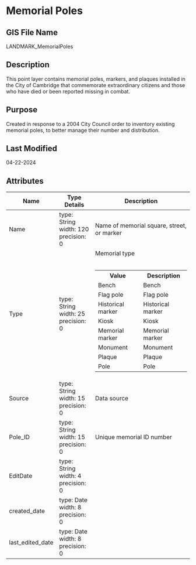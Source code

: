 # Memorial Poles
## GIS File Name
LANDMARK_MemorialPoles
## Description
<DIV STYLE="text-align:Left;"><DIV><DIV><P><SPAN>This point layer contains memorial poles, markers, and plaques installed in the City of Cambridge that commemorate extraordinary citizens and those who have died or been reported missing in combat.</SPAN></P></DIV></DIV></DIV>

## Purpose
Created in response to a 2004 City Council order to inventory existing memorial poles, to better manage their number and distribution.
## Last Modified
04-22-2024
## Attributes
|Name|Type Details|Description|
|----|------------|-----------|
|Name|type: String<br/>width: 120<br/>precision: 0|Name of memorial square, street, or marker|
|Type|type: String<br/>width: 25<br/>precision: 0|Memorial type<br/><br /><table><tr><th style="font-weight:bold;">Value</th><th style="font-weight:bold;">Description</th></tr><tr><td>Bench</td><td>Bench</td></tr><tr><td>Flag pole</td><td>Flag pole</td></tr><tr><td>Historical marker</td><td>Historical marker</td></tr><tr><td>Kiosk</td><td>Kiosk</td></tr><tr><td>Memorial marker</td><td>Memorial marker</td></tr><tr><td>Monument</td><td>Monument</td></tr><tr><td>Plaque</td><td>Plaque</td></tr><tr><td>Pole</td><td>Pole</td></tr></table>|
|Source|type: String<br/>width: 15<br/>precision: 0|Data source|
|Pole_ID|type: String<br/>width: 15<br/>precision: 0|Unique memorial ID number|
|EditDate|type: String<br/>width: 4<br/>precision: 0||
|created_date|type: Date<br/>width: 8<br/>precision: 0||
|last_edited_date|type: Date<br/>width: 8<br/>precision: 0||
